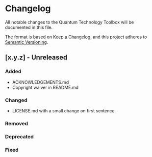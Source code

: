 # Changelog
All notable changes to the Quantum Technology Toolbox will be documented in this file.

The format is based on [Keep a Changelog](https://keepachangelog.com/en/1.0.0/),
and this project adheres to [Semantic Versioning](https://semver.org/spec/v2.0.0.html).

## \[x.y.z] - Unreleased

### Added
- ACKNOWLEDGEMENTS.md
- Copyright waiver in README.md

### Changed
- LICENSE.md with a small change on first sentence

### Removed

### Deprecated

### Fixed

[Unreleased]: https://github.com/QuTech-Delft/QMI/releases/x.y.z
